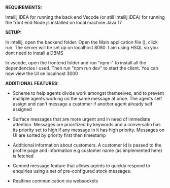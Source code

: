 **REQUIREMENTS:**

  Intellij IDEA for running the back end
  Vscode (or still Intellij IDEA) for running the front end
  Node js installed on local machine
  Java 17

**SETUP:**

  In intellij, open the backend folder. Open the Main application file (), click run. The server will be set up on localhost 8080.
  I am using HSQL so you dont need to install a DBMS 

  In vscode, open the frontend folder and run "npm i" to install all the dependencies I used. Then run "npm run dev" to start the client. You can now view the UI on localhost 3000

**ADDITIONAL FEATURES:**
  
  - Scheme to help agents divide work amongst themselves, and to prevent
multiple agents working on the same message at once. The agents self assign and can't message a customer if another agent already self assigned

 - Surface messages that are more urgent and in need of immediate
attention. Messages are prioritized by keywords and a conversatin has its priority set to high if any message in it has high priority. Messages on UI are sorted by priority first then timestamp

- Additional information about customers. A customer id is passed to the profile page and information e.g customer name (as implemented here) is fetched

- Canned message feature that allows agents to quickly respond to enquiries
using a set of pre-configured stock messages.

- Realtime communication via websockets
